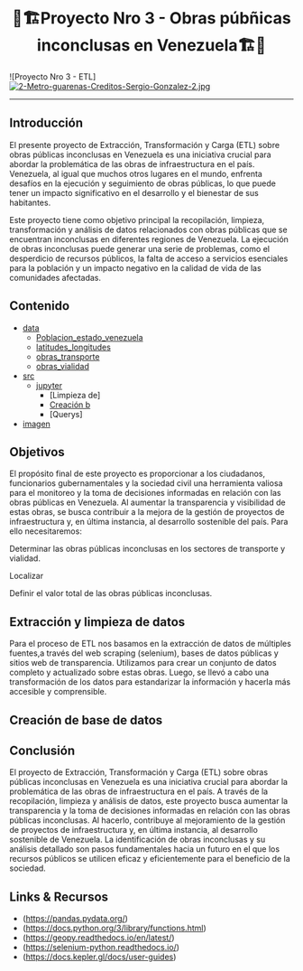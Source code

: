 <div align="center">

# **🚧🏗️Proyecto Nro 3 - Obras púbñicas inconclusas en Venezuela🏗️🚧** </div>
![Proyecto Nro 3 - ETL][![2-Metro-guarenas-Creditos-Sergio-Gonzalez-2.jpg](https://i.postimg.cc/vB7mLWxV/2-Metro-guarenas-Creditos-Sergio-Gonzalez-2.jpg)](https://postimg.cc/DJZF74gv)


---
</div>

## Introducción
El presente proyecto de Extracción, Transformación y Carga (ETL) sobre obras públicas inconclusas en Venezuela es una iniciativa crucial para abordar la problemática de las obras de infraestructura en el país. Venezuela, al igual que muchos otros lugares en el mundo, enfrenta desafíos en la ejecución y seguimiento de obras públicas, lo que puede tener un impacto significativo en el desarrollo y el bienestar de sus habitantes.

Este proyecto tiene como objetivo principal la recopilación, limpieza, transformación y análisis de datos relacionados con obras públicas que se encuentran inconclusas en diferentes regiones de Venezuela. La ejecución de obras inconclusas puede generar una serie de problemas, como el desperdicio de recursos públicos, la falta de acceso a servicios esenciales para la población y un impacto negativo en la calidad de vida de las comunidades afectadas.


## Contenido
- [data](https://github.com/Christelllameda/Proyecto-Nro-3/tree/main/data)
    - [Poblacion_estado_venezuela](https://github.com/Christelllameda/Proyecto-Nro-3/blob/main/data/Poblacion_estado_venezuela.csv)
    - [latitudes_longitudes](https://github.com/Christelllameda/Proyecto-Nro-3/blob/main/data/latitudes_longitudes.csv)
    - [obras_transporte](https://github.com/Christelllameda/Proyecto-Nro-3/blob/main/data/obras_transporte.csv)
    - [obras_vialidad](https://github.com/Christelllameda/Proyecto-Nro-3/blob/main/data/obras_vialidad.csv)
- [src](https://github.com/Christelllameda/Proyecto-Nro-3/tree/main/src)
    - [jupyter](https://github.com/Christelllameda/Proyecto-Nro-3/tree/main/src/jupyter)
        - [Limpieza de]
        - [Creación b]()
        - [Querys]
- [imagen](https://github.com/Christelllameda/Proyecto-Nro-3/tree/main/imagen)


## Objetivos
El propósito final de este proyecto es proporcionar a los ciudadanos, funcionarios gubernamentales y la sociedad civil una herramienta valiosa para el monitoreo y la toma de decisiones informadas en relación con las obras públicas en Venezuela. Al aumentar la transparencia y visibilidad de estas obras, se busca contribuir a la mejora de la gestión de proyectos de infraestructura y, en última instancia, al desarrollo sostenible del país.
Para ello necesitaremos:

Determinar las obras públicas inconclusas en los sectores de transporte y vialidad.

Localizar 

Definir el valor total de las obras públicas inconclusas.

## Extracción y limpieza de datos
Para el proceso de ETL nos basamos en la extracción de datos de múltiples fuentes,a través del web scraping (selenium), bases de datos públicas y sitios web de transparencia. 
Utilizamos para crear un conjunto de datos completo y actualizado sobre estas obras. Luego, se llevó a cabo una transformación de los datos para estandarizar la información y hacerla más accesible y comprensible. 

## Creación de base de datos




## Conclusión
El proyecto de Extracción, Transformación y Carga (ETL) sobre obras públicas inconclusas en Venezuela es una iniciativa crucial para abordar la problemática de las obras de infraestructura en el país. A través de la recopilación, limpieza y análisis de datos, este proyecto busca aumentar la transparencia y la toma de decisiones informadas en relación con las obras públicas inconclusas. Al hacerlo, contribuye al mejoramiento de la gestión de proyectos de infraestructura y, en última instancia, al desarrollo sostenible de Venezuela. La identificación de obras inconclusas y su análisis detallado son pasos fundamentales hacia un futuro en el que los recursos públicos se utilicen eficaz y eficientemente para el beneficio de la sociedad.

## Links & Recursos
- (https://pandas.pydata.org/)
- (https://docs.python.org/3/library/functions.html)
- (https://geopy.readthedocs.io/en/latest/)
- (https://selenium-python.readthedocs.io/)
- (https://docs.kepler.gl/docs/user-guides)